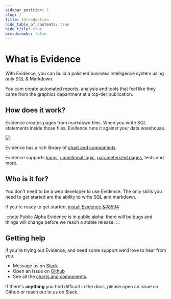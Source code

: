 ```yaml
---
sidebar_position: 1
slug: /
title: Introduction
hide_table_of_contents: true
hide_title: true
breadcrumbs: false
---
```


<h1 class="community-header">What is Evidence</h1>

With Evidence, you can build a polished business intelligence system using only SQL & Markdown.

You cam create automated reports, analysis and tools that feel like they came from the graphics department at a top-tier publication. 

## How does it work? 

Evidence creates pages from markdown files. When you write SQL statements inside those files, Evidence runs it against your data warehouse.

<img src='/img/how-it-works.svg' max-width='30px'/>

Evidence has a rich library of [chart and components](/features/charts/examples).

Evidence supports [loops](/features/advanced/templating#loops), [conditional logic](http://localhost:4567/features/advanced/templating#conditionals), [parameterized pages](/features/advanced/parameterized-pages), tests and more.

## Who is it for? 
You don't need to be a web developer to use Evidence. The only skills you need to get started are the ability to write SQL and markdown.

If you're ready to get started, [install Evidence &#8594](/getting-started/install-evidence)

:::note Public Alpha
Evidence is in public alpha: there will be bugs and things will change before we reach a stable release.
:::

## Getting help

If you're trying out Evidence, and need some support we'd love to hear from you.
- Message us on <a href='https://join.slack.com/t/evidencedev/shared_invite/zt-uda6wp6a-hP6Qyz0LUOddwpXW5qG03Q' target="_blank">Slack</a>
- Open an issue on <a href='https://github.com/evidence-dev/evidence' target="_blank">Github</a>
- See all the <a href="https://docs.evidence.dev/features/charts/examples" target="_blank">charts and components</a>.


If there's **anything** you find difficult in the docs, please open an issue on Github or reach out to us on Slack.

